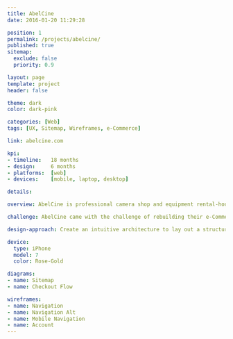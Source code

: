 ```yaml
---
title: AbelCine
date: 2016-01-20 11:29:28

position: 1
permalink: /projects/abelcine/
published: true
sitemap:
  exclude: false
  priority: 0.9

layout: page
template: project
header: false

theme: dark
color: dark-pink

categories: [Web]
tags: [UX, Sitemap, Wireframes, e-Commerce]

link: abelcine.com

kpi:
- timeline:   18 months
- design:     6 months
- platforms:  [web]
- devices:    [mobile, laptop, desktop]

details:

overview: AbelCine is professional camera shop and equipment rental-house focused on digital cinema, broadcast, high-speed, VR, and 360° video, as well as optics, audio, lighting, workflows, and post.

challenge: AbelCine came with the challenge of rebuilding their e-Commerce platform from the ground up. Part of its remit was to improve the user experience and include a much cleaner UI that matched their brand and achieved more conversions. The current code and deployment solution also needed revisiting to be scalable and flexible.

design-approach: Create an intuitive architecture to lay out a structure for eCommerce development. Where products were once divided up by brand, we took an audience-centric approach, regrouping products into new distinct categories that corresponded to AbelCine's audiences and uses.

device:
  type: iPhone
  model: 7
  color: Rose-Gold

diagrams:
- name: Sitemap
- name: Checkout Flow

wireframes:
- name: Navigation
- name: Navigation Alt
- name: Mobile Navigation
- name: Account
---
```


